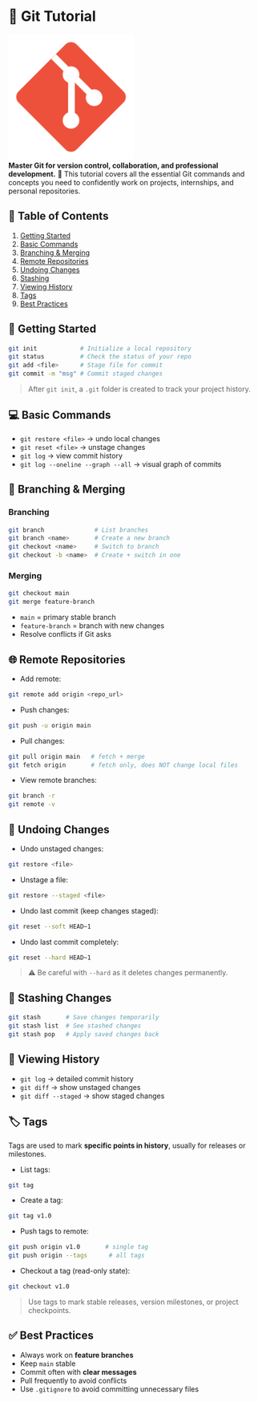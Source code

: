 # 📁 Git Tutorial

[<img src="../icons/git.svg" width="250"/>](./tutorials/git.md)  
**Master Git for version control, collaboration, and professional development.** 🚀
This tutorial covers all the essential Git commands and concepts you need to confidently work on projects, internships, and personal repositories.

## 📌 Table of Contents

1. [Getting Started](#🏁-getting-started)
2. [Basic Commands](#💻-basic-commands)
3. [Branching & Merging](#🌿-branching--merging)
4. [Remote Repositories](#🌐-remote-repositories)
5. [Undoing Changes](#🔄-undoing-changes)
6. [Stashing](#🧳-stashing-changes)
7. [Viewing History](#📜-viewing-history)
8. [Tags](#🏷️-tags)
9. [Best Practices](#✅-best-practices)

## 🏁 Getting Started

```bash
git init            # Initialize a local repository
git status          # Check the status of your repo
git add <file>      # Stage file for commit
git commit -m "msg" # Commit staged changes
```

> After `git init`, a `.git` folder is created to track your project history.

## 💻 Basic Commands

- `git restore <file>` → undo local changes
- `git reset <file>` → unstage changes
- `git log` → view commit history
- `git log --oneline --graph --all` → visual graph of commits

## 🌿 Branching & Merging

### Branching

```bash
git branch              # List branches
git branch <name>       # Create a new branch
git checkout <name>     # Switch to branch
git checkout -b <name>  # Create + switch in one
```

### Merging

```bash
git checkout main
git merge feature-branch
```

- `main` = primary stable branch
- `feature-branch` = branch with new changes
- Resolve conflicts if Git asks

## 🌐 Remote Repositories

- Add remote:

```bash
git remote add origin <repo_url>
```

- Push changes:

```bash
git push -u origin main
```

- Pull changes:

```bash
git pull origin main   # fetch + merge
git fetch origin       # fetch only, does NOT change local files
```

- View remote branches:

```bash
git branch -r
git remote -v
```

## 🔄 Undoing Changes

- Undo unstaged changes:

```bash
git restore <file>
```

- Unstage a file:

```bash
git restore --staged <file>
```

- Undo last commit (keep changes staged):

```bash
git reset --soft HEAD~1
```

- Undo last commit completely:

```bash
git reset --hard HEAD~1
```

> ⚠️ Be careful with `--hard` as it deletes changes permanently.

## 🧳 Stashing Changes

```bash
git stash       # Save changes temporarily
git stash list  # See stashed changes
git stash pop   # Apply saved changes back
```

## 📜 Viewing History

- `git log` → detailed commit history
- `git diff` → show unstaged changes
- `git diff --staged` → show staged changes

## 🏷️ Tags

Tags are used to mark **specific points in history**, usually for releases or milestones.

- List tags:

```bash
git tag
```

- Create a tag:

```bash
git tag v1.0
```

- Push tags to remote:

```bash
git push origin v1.0       # single tag
git push origin --tags      # all tags
```

- Checkout a tag (read-only state):

```bash
git checkout v1.0
```

> Use tags to mark stable releases, version milestones, or project checkpoints.

## ✅ Best Practices

- Always work on **feature branches**
- Keep `main` stable
- Commit often with **clear messages**
- Pull frequently to avoid conflicts
- Use `.gitignore` to avoid committing unnecessary files

